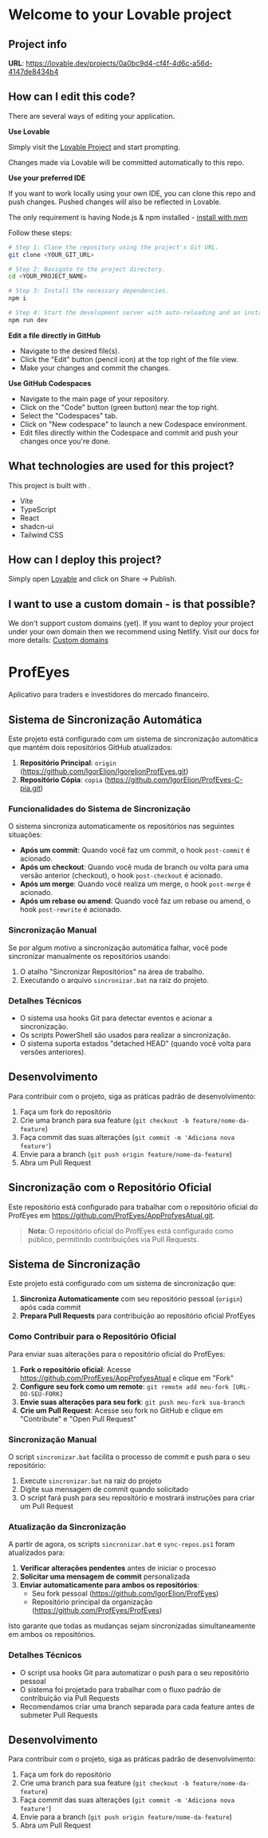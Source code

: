 # Welcome to your Lovable project

## Project info

**URL**: https://lovable.dev/projects/0a0bc9d4-cf4f-4d6c-a56d-4147de8434b4

## How can I edit this code?

There are several ways of editing your application.

**Use Lovable**

Simply visit the [Lovable Project](https://lovable.dev/projects/0a0bc9d4-cf4f-4d6c-a56d-4147de8434b4) and start prompting.

Changes made via Lovable will be committed automatically to this repo.

**Use your preferred IDE**

If you want to work locally using your own IDE, you can clone this repo and push changes. Pushed changes will also be reflected in Lovable.

The only requirement is having Node.js & npm installed - [install with nvm](https://github.com/nvm-sh/nvm#installing-and-updating)

Follow these steps:

```sh
# Step 1: Clone the repository using the project's Git URL.
git clone <YOUR_GIT_URL>

# Step 2: Navigate to the project directory.
cd <YOUR_PROJECT_NAME>

# Step 3: Install the necessary dependencies.
npm i

# Step 4: Start the development server with auto-reloading and an instant preview.
npm run dev
```

**Edit a file directly in GitHub**

- Navigate to the desired file(s).
- Click the "Edit" button (pencil icon) at the top right of the file view.
- Make your changes and commit the changes.

**Use GitHub Codespaces**

- Navigate to the main page of your repository.
- Click on the "Code" button (green button) near the top right.
- Select the "Codespaces" tab.
- Click on "New codespace" to launch a new Codespace environment.
- Edit files directly within the Codespace and commit and push your changes once you're done.

## What technologies are used for this project?

This project is built with .

- Vite
- TypeScript
- React
- shadcn-ui
- Tailwind CSS

## How can I deploy this project?

Simply open [Lovable](https://lovable.dev/projects/0a0bc9d4-cf4f-4d6c-a56d-4147de8434b4) and click on Share -> Publish.

## I want to use a custom domain - is that possible?

We don't support custom domains (yet). If you want to deploy your project under your own domain then we recommend using Netlify. Visit our docs for more details: [Custom domains](https://docs.lovable.dev/tips-tricks/custom-domain/)

# ProfEyes

Aplicativo para traders e investidores do mercado financeiro.

## Sistema de Sincronização Automática

Este projeto está configurado com um sistema de sincronização automática que mantém dois repositórios GitHub atualizados:

1. **Repositório Principal**: `origin` (https://github.com/IgorElion/IgorelionProfEyes.git)
2. **Repositório Cópia**: `copia` (https://github.com/IgorElion/ProfEyes-C-pia.git)

### Funcionalidades do Sistema de Sincronização

O sistema sincroniza automaticamente os repositórios nas seguintes situações:

- **Após um commit**: Quando você faz um commit, o hook `post-commit` é acionado.
- **Após um checkout**: Quando você muda de branch ou volta para uma versão anterior (checkout), o hook `post-checkout` é acionado.
- **Após um merge**: Quando você realiza um merge, o hook `post-merge` é acionado.
- **Após um rebase ou amend**: Quando você faz um rebase ou amend, o hook `post-rewrite` é acionado.

### Sincronização Manual

Se por algum motivo a sincronização automática falhar, você pode sincronizar manualmente os repositórios usando:

1. O atalho "Sincronizar Repositórios" na área de trabalho.
2. Executando o arquivo `sincronizar.bat` na raiz do projeto.

### Detalhes Técnicos

- O sistema usa hooks Git para detectar eventos e acionar a sincronização.
- Os scripts PowerShell são usados para realizar a sincronização.
- O sistema suporta estados "detached HEAD" (quando você volta para versões anteriores).

## Desenvolvimento

Para contribuir com o projeto, siga as práticas padrão de desenvolvimento:

1. Faça um fork do repositório
2. Crie uma branch para sua feature (`git checkout -b feature/nome-da-feature`)
3. Faça commit das suas alterações (`git commit -m 'Adiciona nova feature'`)
4. Envie para a branch (`git push origin feature/nome-da-feature`)
5. Abra um Pull Request

## Sincronização com o Repositório Oficial

Este repositório está configurado para trabalhar com o repositório oficial do ProfEyes em <https://github.com/ProfEyes/AppProfyesAtual.git>.

> **Nota:** O repositório oficial do ProfEyes está configurado como público, permitindo contribuições via Pull Requests.

## Sistema de Sincronização

Este projeto está configurado com um sistema de sincronização que:

1. **Sincroniza Automaticamente** com seu repositório pessoal (`origin`) após cada commit
2. **Prepara Pull Requests** para contribuição ao repositório oficial ProfEyes

### Como Contribuir para o Repositório Oficial

Para enviar suas alterações para o repositório oficial do ProfEyes:

1. **Fork o repositório oficial**: Acesse <https://github.com/ProfEyes/AppProfyesAtual> e clique em "Fork"
2. **Configure seu fork como um remote**: `git remote add meu-fork [URL-DO-SEU-FORK]`
3. **Envie suas alterações para seu fork**: `git push meu-fork sua-branch`
4. **Crie um Pull Request**: Acesse seu fork no GitHub e clique em "Contribute" e "Open Pull Request"

### Sincronização Manual

O script `sincronizar.bat` facilita o processo de commit e push para o seu repositório:

1. Execute `sincronizar.bat` na raiz do projeto
2. Digite sua mensagem de commit quando solicitado
3. O script fará push para seu repositório e mostrará instruções para criar um Pull Request

### Atualização da Sincronização

A partir de agora, os scripts `sincronizar.bat` e `sync-repos.ps1` foram atualizados para:

1. **Verificar alterações pendentes** antes de iniciar o processo
2. **Solicitar uma mensagem de commit** personalizada
3. **Enviar automaticamente para ambos os repositórios**:
   - Seu fork pessoal (https://github.com/IgorElion/ProfEyes)
   - Repositório principal da organização (https://github.com/ProfEyes/ProfEyes)

Isto garante que todas as mudanças sejam sincronizadas simultaneamente em ambos os repositórios.

### Detalhes Técnicos

* O script usa hooks Git para automatizar o push para o seu repositório pessoal
* O sistema foi projetado para trabalhar com o fluxo padrão de contribuição via Pull Requests
* Recomendamos criar uma branch separada para cada feature antes de submeter Pull Requests

## Desenvolvimento

Para contribuir com o projeto, siga as práticas padrão de desenvolvimento:

1. Faça um fork do repositório
2. Crie uma branch para sua feature (`git checkout -b feature/nome-da-feature`)
3. Faça commit das suas alterações (`git commit -m 'Adiciona nova feature'`)
4. Envie para a branch (`git push origin feature/nome-da-feature`)
5. Abra um Pull Request
